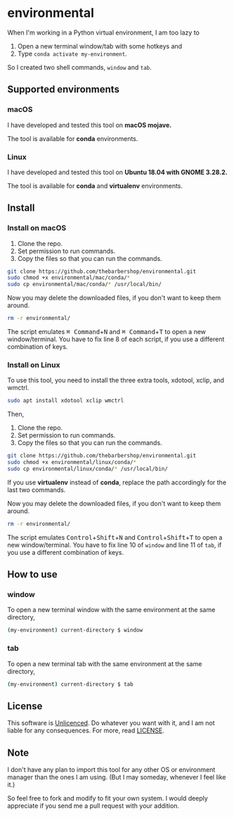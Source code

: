 # environmental

When I'm working in a Python virtual environment, I am too lazy to

1. Open a new terminal window/tab with some hotkeys and
2. Type `conda activate my-environment`.

So I created two shell commands, `window` and `tab`.

## Supported environments

### macOS

I have developed and tested this tool on __macOS mojave.__

The tool is available for __conda__ environments.

### Linux

I have developed and tested this tool on __Ubuntu 18.04 with GNOME 3.28.2.__

The tool is available for __conda__ and __virtualenv__ environments.

## Install

### Install on macOS

1. Clone the repo.
2. Set permission to run commands.
3. Copy the files so that you can run the commands.

```bash
git clone https://github.com/thebarbershop/environmental.git
sudo chmod +x environmental/mac/conda/*
sudo cp environmental/mac/conda/* /usr/local/bin/
```

Now you may delete the downloaded files, if you don't want to keep them around.

```bash
rm -r environmental/
```

<!-- markdownlint-disable no-inline-html -->
The script emulates <kbd>⌘ Command</kbd>+<kbd>N</kbd> and <kbd>⌘ Command</kbd>+<kbd>T</kbd> to open a new window/terminal. You have to fix line 8 of each script, if you use a different combination of keys.
<!-- markdownlint-enable no-inline-html -->

### Install on Linux

To use this tool, you need to install the three extra tools, xdotool, xclip, and wmctrl.

```bash
sudo apt install xdotool xclip wmctrl
```

Then,

1. Clone the repo.
2. Set permission to run commands.
3. Copy the files so that you can run the commands.

```bash
git clone https://github.com/thebarbershop/environmental.git
sudo chmod +x environmental/linux/conda/*
sudo cp environmental/linux/conda/* /usr/local/bin/
```

If you use __virtualenv__ instead of __conda__, replace the path accordingly for the last two commands.

Now you may delete the downloaded files, if you don't want to keep them around.

```bash
rm -r environmental/
```

<!-- markdownlint-disable no-inline-html -->
The script emulates <kbd>Control</kbd>+<kbd>Shift</kbd>+<kbd>N</kbd> and <kbd>Control</kbd>+<kbd>Shift</kbd>+<kbd>T</kbd> to open a new window/terminal. You have to fix line 10 of `window` and line 11 of `tab`, if you use a different combination of keys.
<!-- markdownlint-enable no-inline-html -->

## How to use

### window

To open a new terminal window with the same environment at the same directory,

```bash
(my-environment) current-directory $ window
```

### tab

To open a new terminal tab with the same environment at the same directory,

```bash
(my-environment) current-directory $ tab
```

## License

This software is [Unlicenced](https://unlicense.org/). Do whatever you want with it, and I am not liable for any consequences. For more, read [LICENSE](LICENSE).

## Note

I don't have any plan to import this tool for any other OS or environment manager than the ones I am using. (But I may someday, whenever I feel like it.)

So feel free to fork and modify to fit your own system. I would deeply appreciate if you send me a pull request with your addition.